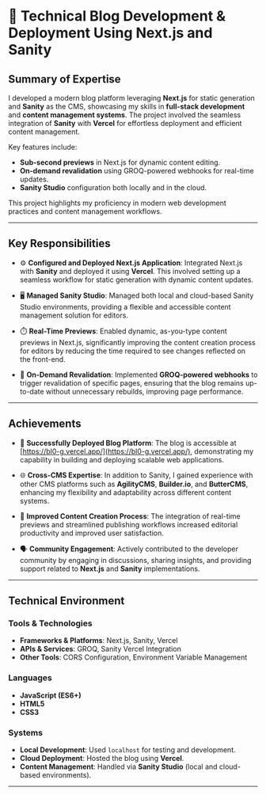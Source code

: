 # 🚀 Technical Blog Development & Deployment Using Next.js and Sanity

## Summary of Expertise

I developed a modern blog platform leveraging **Next.js** for static generation and **Sanity** as the CMS, showcasing my skills in **full-stack development** and **content management systems**. The project involved the seamless integration of **Sanity** with **Vercel** for effortless deployment and efficient content management.

Key features include:
- **Sub-second previews** in Next.js for dynamic content editing.
- **On-demand revalidation** using GROQ-powered webhooks for real-time updates.
- **Sanity Studio** configuration both locally and in the cloud.

This project highlights my proficiency in modern web development practices and content management workflows.

---

## Key Responsibilities

- ⚙️ **Configured and Deployed Next.js Application**: Integrated Next.js with **Sanity** and deployed it using **Vercel**. This involved setting up a seamless workflow for static generation with dynamic content updates.
  
- 🖥️ **Managed Sanity Studio**: Managed both local and cloud-based Sanity Studio environments, providing a flexible and accessible content management solution for editors.

- ⏱️ **Real-Time Previews**: Enabled dynamic, as-you-type content previews in Next.js, significantly improving the content creation process for editors by reducing the time required to see changes reflected on the front-end.

- 🔄 **On-Demand Revalidation**: Implemented **GROQ-powered webhooks** to trigger revalidation of specific pages, ensuring that the blog remains up-to-date without unnecessary rebuilds, improving page performance.

---

## Achievements

- 🎉 **Successfully Deployed Blog Platform**: The blog is accessible at [https://bl0-g.vercel.app/](https://bl0-g.vercel.app/), demonstrating my capability in building and deploying scalable web applications.

- 🌐 **Cross-CMS Expertise**: In addition to Sanity, I gained experience with other CMS platforms such as **AgilityCMS**, **Builder.io**, and **ButterCMS**, enhancing my flexibility and adaptability across different content systems.

- 🚀 **Improved Content Creation Process**: The integration of real-time previews and streamlined publishing workflows increased editorial productivity and improved user satisfaction.

- 🗣️ **Community Engagement**: Actively contributed to the developer community by engaging in discussions, sharing insights, and providing support related to **Next.js** and **Sanity** implementations.

---

## Technical Environment

### Tools & Technologies
- **Frameworks & Platforms**: Next.js, Sanity, Vercel
- **APIs & Services**: GROQ, Sanity Vercel Integration
- **Other Tools**: CORS Configuration, Environment Variable Management

### Languages
- **JavaScript (ES6+)**
- **HTML5**
- **CSS3**

### Systems
- **Local Development**: Used `localhost` for testing and development.
- **Cloud Deployment**: Hosted the blog using **Vercel**.
- **Content Management**: Handled via **Sanity Studio** (local and cloud-based environments).
---
